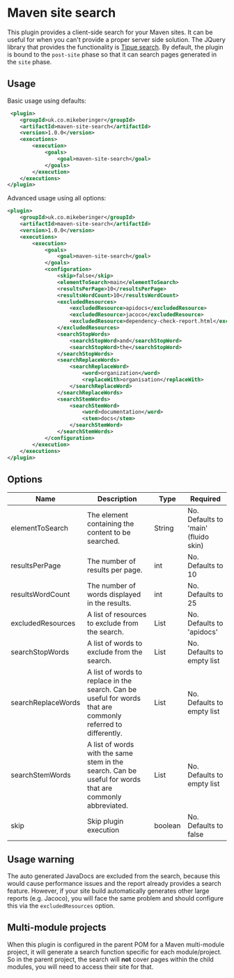 # Maven site search

This plugin provides a client-side search for your Maven sites. It can be useful for when you can't provide a proper server side solution. The JQuery library that provides the functionality is [Tipue search](https://www.jqueryscript.net/other/jQuery-Site-Search-Engine-Plugin-Tipue-Search.html). By default, the plugin is bound to the `post-site` phase so that it can search pages generated in the `site` phase.

## Usage

Basic usage using defaults:
```xml
 <plugin>
    <groupId>uk.co.mikeberinger</groupId>
    <artifactId>maven-site-search</artifactId>
    <version>1.0.0</version>
    <executions>
        <execution>
            <goals>
                <goal>maven-site-search</goal>
            </goals>
        </execution>
    </executions>
</plugin>
```

Advanced usage using all options:
```xml
<plugin>
    <groupId>uk.co.mikeberinger</groupId>
    <artifactId>maven-site-search</artifactId>
    <version>1.0.0</version>
    <executions>
        <execution>
            <goals>
                <goal>maven-site-search</goal>
            </goals>
            <configuration>
                <skip>false</skip>
                <elementToSearch>main</elementToSearch>
                <resultsPerPage>10</resultsPerPage>
                <resultsWordCount>10</resultsWordCount>
                <excludedResources>
                    <excludedResource>apidocs</excludedResource>
                    <excludedResource>jacoco</excludedResource>
                    <excludedResource>dependency-check-report.html</excludedResource>
                </excludedResources>
                <searchStopWords>
                    <searchStopWord>and</searchStopWord>
                    <searchStopWord>the</searchStopWord>
                </searchStopWords>
                <searchReplaceWords>
                    <searchReplaceWord>
                        <word>organization</word>
                        <replaceWith>organisation</replaceWith>
                    </searchReplaceWord>
                </searchReplaceWords>
                <searchStemWords>
                    <searchStemWord>
                        <word>documentation</word>
                        <stem>docs</stem>
                    </searchStemWord>
                </searchStemWords>
            </configuration>
        </execution>
    </executions>
</plugin>
```

## Options

| Name               | Description                                                                                                  | Type                    | Required                             |
|--------------------|--------------------------------------------------------------------------------------------------------------|-------------------------|--------------------------------------|
| elementToSearch    | The element containing the content to be searched.                                                           | String                  | No. Defaults to 'main' (fluido skin) |
| resultsPerPage     | The number of results per page.                                                                              | int                     | No. Defaults to 10                   |
| resultsWordCount   | The number of words displayed in the results.                                                                | int                     | No. Defaults to 25                   |
| excludedResources  | A list of resources to exclude from the search.                                                              | List<String>            | No. Defaults to 'apidocs'            |
| searchStopWords    | A list of words to exclude from the search.                                                                  | List<String>            | No. Defaults to empty list           |
| searchReplaceWords | A list of words to replace in the search. Can be useful for words that are commonly referred to differently. | List<SearchReplaceWord> | No. Defaults to empty list           |
| searchStemWords    | A list of words with the same stem in the search. Can be useful for words that are commonly abbreviated.     | List<SearchStemWord>    | No. Defaults to empty list           |
| skip               | Skip plugin execution                                                                                        | boolean                 | No. Defaults to false                |

## Usage warning

The auto generated JavaDocs are excluded from the search, because this would cause performance issues and the report already provides a search feature. However, if your site build automatically generates other large reports (e.g. Jacoco), you will face the same problem and should configure this via the `excludedResources` option. 

## Multi-module projects

When this plugin is configured in the parent POM for a Maven multi-module project, it will generate a search function specific for each module/project. So in the parent project, the search will **not** cover pages within the child modules, you will need to access their site for that.